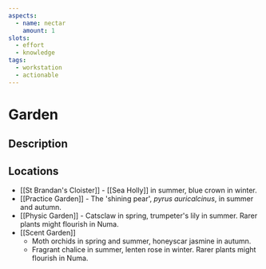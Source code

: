 ```yaml
---
aspects: 
  - name: nectar
    amount: 1
slots:
  - effort
  - knowledge
tags:
  - workstation
  - actionable
---
```


# Garden

## Description

## Locations
- [[St Brandan's Cloister]] - [[Sea Holly]] in summer, blue crown in winter.
- [[Practice Garden]] - The 'shining pear', <i>pyrus auricalcinus</i>, in summer and autumn.
- [[Physic Garden]] - Catsclaw in spring, trumpeter's lily in summer. Rarer plants might flourish in Numa.
- [[Scent Garden]] 
	- Moth orchids in spring and summer, honeyscar jasmine in autumn.
	- Fragrant chalice in summer, lenten rose in winter. Rarer plants might flourish in Numa.